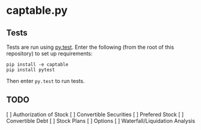 captable.py
===========

Tests
-----
Tests are run using [py.test](https://pytest.org/). Enter the following (from
the root of this repository) to set up requirements:

```
pip install -e captable
pip install pytest
```

Then enter `py.test` to run tests.

TODO
----
[ ] Authorization of Stock
[ ] Convertible Securities
    [ ] Prefered Stock
    [ ] Convertible Debt
[ ] Stock Plans
    [ ] Options
[ ] Waterfall/Liquidation Analysis